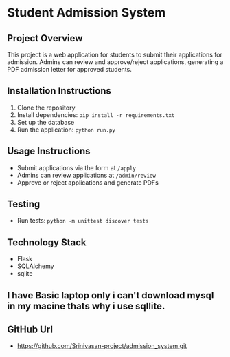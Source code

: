 # Student Admission System

## Project Overview
This project is a web application for students to submit their applications for admission. Admins can review and approve/reject applications, generating a PDF admission letter for approved students.

## Installation Instructions
1. Clone the repository
2. Install dependencies: `pip install -r requirements.txt`
3. Set up the database
4. Run the application: `python run.py`

## Usage Instructions
- Submit applications via the form at `/apply`
- Admins can review applications at `/admin/review`
- Approve or reject applications and generate PDFs

## Testing
- Run tests: `python -m unittest discover tests`

## Technology Stack
- Flask
- SQLAlchemy
- sqlite
## I have Basic laptop only i can't download mysql in my macine thats why i use sqllite.

## GitHub Url
- https://github.com/Srinivasan-project/admission_system.git

